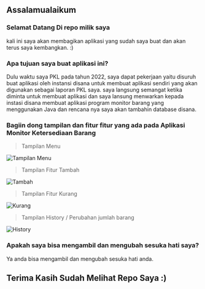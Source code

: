 ## Assalamualaikum
### Selamat Datang Di repo milik saya
kali ini saya akan membagikan aplikasi yang sudah saya buat dan akan terus saya kembangkan. :)

### Apa tujuan saya buat aplikasi ini?
Dulu waktu saya PKL pada tahun 2022, saya dapat pekerjaan yaitu disuruh buat aplikasi oleh instansi disana untuk membuat aplikasi sendiri yang akan digunakan sebagai laporan PKL saya. saya langsung semangat ketika diminta untuk membuat aplikasi dan saya lansung menwarkan kepada instasi disana membuat aplikasi program monitor barang yang menggunakan Java dan rencana nya saya akan tambahin database disana.

### Bagiin dong tampilan dan fitur fitur yang ada pada Aplikasi Monitor Ketersediaan Barang
> Tampilan Menu 

![Tampilan Menu](https://user-images.githubusercontent.com/75376635/163492444-bfd0e80b-3fbc-48fb-a95e-de9af9d37229.jpg)

> Tampilan Fitur Tambah

![Tambah](https://user-images.githubusercontent.com/75376635/163492771-52280fdb-a47c-4055-93f1-1a8ce5e5051e.jpg)


> Tampilan Fitur Kurang

![Kurang](https://user-images.githubusercontent.com/75376635/163492786-e665f362-3666-4b40-92da-7625542a248d.jpg)

> Tampilan History / Perubahan jumlah barang

![History](https://user-images.githubusercontent.com/75376635/163492831-879f55dc-72bc-49a3-b559-d9c2e7ef759e.jpg)

### Apakah saya bisa mengambil dan mengubah sesuka hati saya?
Ya anda bisa mengambil dan mengubah sesuka hati anda.

## Terima Kasih Sudah Melihat Repo Saya :)
